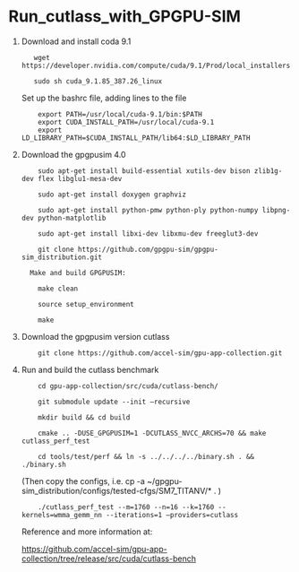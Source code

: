 # Run_cutlass_with_GPGPU-SIM

1. Download and install coda 9.1
	
	      wget https://developer.nvidia.com/compute/cuda/9.1/Prod/local_installers/cuda_9.1.85_387.26_linux
      
          sudo sh cuda_9.1.85_387.26_linux

	Set up the bashrc file, adding lines to the file
	
	       export PATH=/usr/local/cuda-9.1/bin:$PATH
	       export CUDA_INSTALL_PATH=/usr/local/cuda-9.1
	       export LD_LIBRARY_PATH=$CUDA_INSTALL_PATH/lib64:$LD_LIBRARY_PATH 

2. Download the gpgpusim 4.0
	
	       sudo apt-get install build-essential xutils-dev bison zlib1g-dev flex libglu1-mesa-dev

	       sudo apt-get install doxygen graphviz
	
	       sudo apt-get install python-pmw python-ply python-numpy libpng-dev python-matplotlib

	       sudo apt-get install libxi-dev libxmu-dev freeglut3-dev

	       git clone https://github.com/gpgpu-sim/gpgpu-sim_distribution.git
    
         Make and build GPGPUSIM:
	
	       make clean

	       source setup_environment

	       make


3. Download the gpgpusim version cutlass


	       git clone https://github.com/accel-sim/gpu-app-collection.git


4. Run and build the cutlass benchmark

	       cd gpu-app-collection/src/cuda/cutlass-bench/
	
	       git submodule update --init —recursive

	       mkdir build && cd build

	       cmake .. -DUSE_GPGPUSIM=1 -DCUTLASS_NVCC_ARCHS=70 && make cutlass_perf_test

	       cd tools/test/perf && ln -s ../../../../binary.sh . && ./binary.sh

	(Then copy the configs, i.e. 
	cp -a ~/gpgpu-sim_distribution/configs/tested-cfgs/SM7_TITANV/* . )

	       ./cutlass_perf_test --m=1760 --n=16 --k=1760 --kernels=wmma_gemm_nn --iterations=1 —providers=cutlass


	Reference and more information at:
	
	https://github.com/accel-sim/gpu-app-collection/tree/release/src/cuda/cutlass-bench
